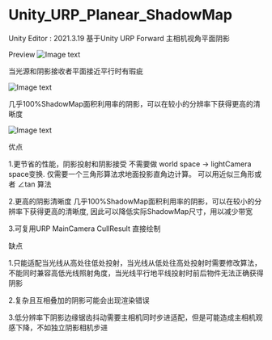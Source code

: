 # Unity_URP_Planear_ShadowMap

Unity Editor : 2021.3.19
基于Unity URP Forward 主相机视角平面阴影

Preview
![Image text](https://github.com/dreamfairy/Unity_URP_Planear_Shadowmap/blob/main/preview/1.gif)


当光源和阴影接收者平面接近平行时有瑕疵

![Image text](https://github.com/dreamfairy/Unity_URP_Planear_Shadowmap/blob/main/preview/2.png)

几乎100%ShadowMap面积利用率的阴影，可以在较小的分辨率下获得更高的清晰度

![Image text](https://github.com/dreamfairy/Unity_URP_Planear_Shadowmap/blob/main/preview/3.png)



优点

1.更节省的性能，阴影投射和阴影接受 不需要做 world space -> lightCamera space变换. 仅需要一个三角形算法求地面投影直角边计算。 可以用近似三角形或者 ∠tan 算法

2.更高的阴影清晰度 几乎100%ShadowMap面积利用率的阴影，可以在较小的分辨率下获得更高的清晰度, 因此可以降低实际ShadowMap尺寸，用以减少带宽

3.可复用URP MainCamera CullResult 直接绘制

缺点

1.只能适配当光线从高处往低处投射，当光线从低处往高处投射时需要修改算法，不能同时兼容高低光线照射角度，当光线平行地平线投射时前后物件无法正确获得阴影

2.复杂且互相叠加的阴影可能会出现渲染错误

3.低分辨率下阴影边缘锯齿抖动需要主相机同时步进适配，但是可能造成主相机观感下降，不如独立阴影相机步进